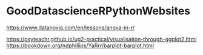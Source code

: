 # GoodDatascienceRPythonWebsites


https://www.datanovia.com/en/lessons/anova-in-r/

https://psyteachr.github.io/ug2-practical/visualisation-through-ggplot2.html
https://bookdown.org/ndphillips/YaRrr/barplot-barplot.html
